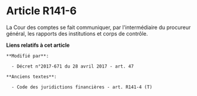 # Article R141-6

La Cour des comptes se fait communiquer, par l'intermédiaire du procureur général, les rapports des institutions et corps de
contrôle.

**Liens relatifs à cet article**

	**Modifié par**:

	  - Décret n°2017-671 du 28 avril 2017 - art. 47

	**Anciens textes**:

	  - Code des juridictions financières - art. R141-4 (T)
